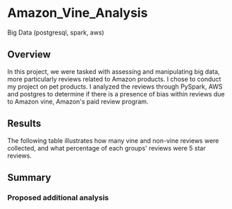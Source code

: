 # Amazon_Vine_Analysis
Big Data (postgresql, spark, aws)

## Overview
In this project, we were tasked with assessing and manipulating big data, more particularly reviews related to Amazon products. I chose to conduct my project on pet products. I analyzed the reviews through PySpark, AWS and postgres to determine if there is a presence of bias within reviews due to Amazon vine, Amazon's paid review program. 

## Results
The following table illustrates how many vine and non-vine reviews were collected, and what percentage of each groups' reviews were 5 star reviews.

## Summary

### Proposed additional analysis
